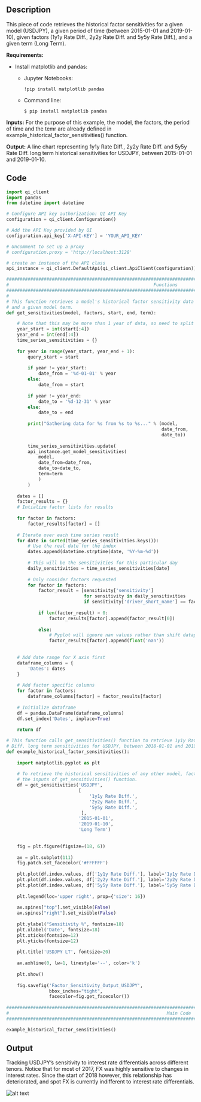## Description

This piece of code retrieves the historical factor sensitivities for a given model (USDJPY), a given period of time (between
2015-01-01 and 2019-01-10), given factors (1y1y Rate Diff., 2y2y Rate Diff. and 5y5y Rate Diff.), and a given term (Long Term). 

**Requirements:** 

* Install matplotlib and pandas:

    * Jupyter Notebooks:
    
        ```  
        !pip install matplotlib pandas
        ```
        
    * Command line:
        
        ```
        $ pip install matplotlib pandas
        ```


**Inputs:** For the purpose of this example, the model, the factors, the period of time and the temr are already defined in 
example_historical_factor_sensitivities() function. 
               
**Output:** A line chart representing 1y1y Rate Diff., 2y2y Rate Diff. and 5y5y Rate Diff. long term historical sensitivities 
for USDJPY, between 2015-01-01 and 2019-01-10.
               

## Code

```python
import qi_client
import pandas
from datetime import datetime

# Configure API key authorization: QI API Key
configuration = qi_client.Configuration()

# Add the API Key provided by QI
configuration.api_key['X-API-KEY'] = 'YOUR_API_KEY'

# Uncomment to set up a proxy
# configuration.proxy = 'http://localhost:3128'

# create an instance of the API class
api_instance = qi_client.DefaultApi(qi_client.ApiClient(configuration))

#################################################################################################################
#                                                      Functions
#################################################################################################################
#
# This function retrieves a model's historical factor sensitivity data for a given period of time, a given factor
# and a given model term. 
def get_sensitivities(model, factors, start, end, term):

    # Note that this may be more than 1 year of data, so need to split requests
    year_start = int(start[:4])
    year_end = int(end[:4])
    time_series_sensitivities = {}
    
    for year in range(year_start, year_end + 1):
        query_start = start
        
        if year != year_start:
            date_from = '%d-01-01' % year
        else:
            date_from = start
            
        if year != year_end:
            date_to = '%d-12-31' % year
        else:
            date_to = end
            
        print("Gathering data for %s from %s to %s..." % (model,
                                                          date_from,
                                                          date_to))
        
        time_series_sensitivities.update(
        api_instance.get_model_sensitivities(
            model,
            date_from=date_from,
            date_to=date_to,
            term=term
            )
        )
    
    dates = []
    factor_results = {}
    # Intialize factor lists for results
    
    for factor in factors:
        factor_results[factor] = []
        
    # Iterate over each time series result
    for date in sorted(time_series_sensitivities.keys()):
        # Use the real date for the index
        dates.append(datetime.strptime(date, '%Y-%m-%d'))
        
        # This will be the sensitivities for this particular day
        daily_sensitivities = time_series_sensitivities[date]
        
        # Only consider factors requested
        for factor in factors:
            factor_result = [sensitivity['sensitivity']
                             for sensitivity in daily_sensitivities
                             if sensitivity['driver_short_name'] == factor]
            
            if len(factor_result) > 0:
                factor_results[factor].append(factor_result[0])
                
            else:
                # Pyplot will ignore nan values rather than shift datapoint left
                factor_results[factor].append(float('nan'))
                
    
    # Add date range for X axis first
    dataframe_columns = {
        'Dates': dates
    }
    
    # Add factor specific columns
    for factor in factors:
        dataframe_columns[factor] = factor_results[factor]
    
    # Initialize dataframe
    df = pandas.DataFrame(dataframe_columns)
    df.set_index('Dates', inplace=True)
    
    return df

# This function calls get_sensitivities() function to retrieve 1y1y Rate Diff., 2y2y Rate Diff. and 5y5y Rate
# Diff. long term sensitivities for USDJPY, between 2018-01-01 and 2019-01-10. 
def example_historical_factor_sensitivities():
    
    import matplotlib.pyplot as plt
    
    # To retrieve the historical sensitivities of any other model, factors, period of time or model term, change
    # the inputs of get_sensitivities() function. 
    df = get_sensitivities('USDJPY',
                           [
                               '1y1y Rate Diff.',
                               '2y2y Rate Diff.',
                               '5y5y Rate Diff.',
                            ],
                           '2015-01-01',
                           '2019-01-10',
                           'Long Term')
    
    
    fig = plt.figure(figsize=(18, 6))
    
    ax = plt.subplot(111)
    fig.patch.set_facecolor('#FFFFFF')
    
    plt.plot(df.index.values, df['1y1y Rate Diff.'], label='1y1y Rate Diff')
    plt.plot(df.index.values, df['2y2y Rate Diff.'], label='2y2y Rate Diff')
    plt.plot(df.index.values, df['5y5y Rate Diff.'], label='5y5y Rate Diff')
    
    plt.legend(loc='upper right', prop={'size': 16})
    
    ax.spines["top"].set_visible(False)
    ax.spines["right"].set_visible(False)
    
    plt.ylabel("Sensitivity %", fontsize=18)
    plt.xlabel('Date', fontsize=18)
    plt.xticks(fontsize=12)
    plt.yticks(fontsize=12)
    
    plt.title('USDJPY LT', fontsize=20)
    
    ax.axhline(0, lw=1, linestyle='--', color='k')
    
    plt.show()
    
    fig.savefig('Factor_Sensitivity_Output_USDJPY',
                bbox_inches="tight",
                facecolor=fig.get_facecolor())
    
#################################################################################################################
#                                                           Main Code
#################################################################################################################

example_historical_factor_sensitivities()
```

## Output

Tracking USDJPY’s sensitivity to interest rate differentials across different tenors. Notice that for most of 2017, FX
was highly sensitive to changes in interest rates. Since the start of 2018 however, this relationship has deteriorated,
and spot FX is currently indifferent to interest rate differentials.

![alt text](https://github.com/Quant-Insight/API_Starter_Kit/blob/master/Code_Examples/img/Factor_Sensitivity_Output_USDJPY.png "Historical Factor Sensitivities")
